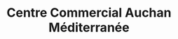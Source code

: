 ---
title: "Centre Commercial Auchan Méditerranée"
url: /perols/centre-commercial-auchan-mediterranee/
shop: Einkaufszentrum
---